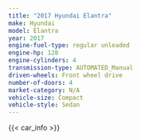 ```yaml
---
title: "2017 Hyundai Elantra"
make: Hyundai
model: Elantra
year: 2017
engine-fuel-type: regular unleaded
engine-hp: 128
engine-cylinders: 4
transmission-type: AUTOMATED_Manual
driven-wheels: Front wheel drive
number-of-doors: 4
market-category: N/A
vehicle-size: Compact
vehicle-style: Sedan
---
```


{{< car_info >}}
